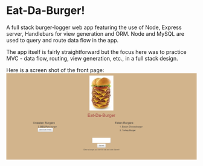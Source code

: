 # Eat-Da-Burger!
A full stack burger-logger web app featuring the use of Node, Express server, Handlebars for view generation and ORM. Node and MySQL are used to query and route data flow in the app.

The app itself is fairly straightforward but the focus here was to practice MVC - data flow, routing, view generation, etc., in a full stack design.

Here is a screen shot of the front page:
![](public/assets/img/screenshot.png)
